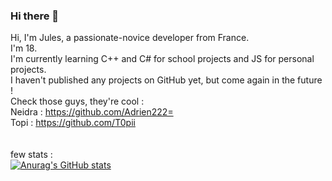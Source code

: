 ### Hi there 👋

Hi, I'm Jules, a passionate-novice developer from France.</br>
I'm 18.</br>
I'm currently learning C++ and C# for school projects and JS for personal projects.</br>
I haven't published any projects on GitHub yet, but come again in the future ! </br>
Check those guys, they're cool :</br>
Neidra : https://github.com/Adrien222= </br>
Topi : https://github.com/T0pii </br>
</br>
</br>
few stats : </br>
[![Anurag's GitHub stats](https://github-readme-stats.vercel.app/api?username=slicycode)](https://github.com/anuraghazra/github-readme-stats)
